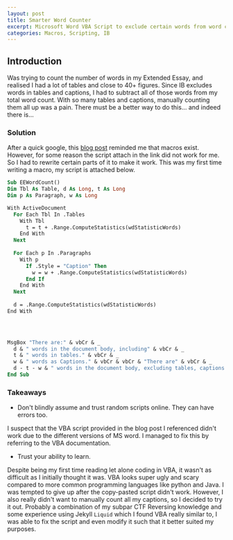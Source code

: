 ```yaml
---
layout: post
title: Smarter Word Counter
excerpt: Microsoft Word VBA Script to exclude certain words from word count
categories: Macros, Scripting, IB
---
```


Introduction
------

Was trying to count the number of words in my Extended Essay, and realised I had a lot of tables and close to 40+ figures. Since IB excludes words in tables and captions, I had to subtract all of those words from my total word count. With so many tables and captions, manually counting them all up was a pain. There must be a better way to do this... and indeed there is...

### Solution

After a quick google, this [blog post](https://www.datanumen.com/blogs/2-methods-exclude-table-texts-word-count-statistics/) reminded me that macros exist. However, for some reason the script attach in the link did not work for me. So I had to rewrite certain parts of it to make it work. This was my first time writing a macro, my script is attached below. 

```vb
Sub EEWordCount()
Dim Tbl As Table, d As Long, t As Long
Dim p As Paragraph, w As Long

With ActiveDocument
  For Each Tbl In .Tables
    With Tbl
      t = t + .Range.ComputeStatistics(wdStatisticWords)
    End With
  Next
  
  For Each p In .Paragraphs
    With p
      If .Style = "Caption" Then
        w = w + .Range.ComputeStatistics(wdStatisticWords)
      End If
    End With
  Next
  
  d = .Range.ComputeStatistics(wdStatisticWords)
End With



  
MsgBox "There are:" & vbCr & _
  d & " words in the document body, including" & vbCr & _
  t & " words in tables." & vbCr & _
  w & " words as Captions." & vbCr & vbCr & "There are" & vbCr & _
  d - t - w & " words in the document body, excluding tables, captions and footnotes."
End Sub
```

### Takeaways

* Don't blindly assume and trust random scripts online. They can have errors too.  

I suspect that the VBA script provided in the blog post I referenced didn't work due to the different versions of MS word. I managed to fix this by referring to the VBA documentation. 

* Trust your ability to learn. 

Despite being my first time reading let alone coding in VBA, it wasn't as difficult as I initially thought it was. VBA looks super ugly and scary compared to more common programming languages like python and Java. I was tempted to give up after the copy-pasted script didn't work. However, I also really didn't want to manually count all my captions, so I decided to try it out. Probably a combination of my subpar CTF Reversing knowledge and some experience using Jekyll `Liquid` which I found VBA really similar to, I was able to fix the script and even modify it such that it better suited my purposes. 